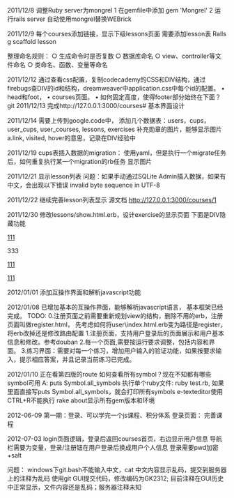 2011/12/8
调整Ruby server为mongrel
1 在gemfile中添加
gem 'Mongrel'
2 运行rails  server 自动使用mongrel替换WEBrick

2011/12/9
每个courses添加链接，显示下级lessons页面
需要添加lesson表
Rails g scaffold lesson 


整理命名规则：
	○ 生成命令时是否复数
	○ 数据库命名
	○ view、controller等文件命名
	○ 类命名、函数、变量等命名

2011/12/12
通过查看css配置，复制codecademy的CSS和DIV结构，通过firebugs查DIV的id和结构，dreamweaver中application.css中每个id的配置。
	• head和foot，
	• courses页面。
	• 如何固定高度，使得footer部分始终在下面？
git
2011/12/13
完成http://127.0.0.1:3000/courses# 基本界面设计

2011/12/14
需要上传到google.code中，
添加几个数据表：users，cups，user_cups, user_courses, lessons, exercises
补充勋章的图片，能够显示图片
a.link, visited, hover的意思，记录在DIV经验中

2011/12/19
cups表插入数据的migration：
使用yaml，但是执行一个migrate任务后，如何重复执行某一个migration的rb任务
显示图片

2011/12/21
显示lesson列表
问题：如果手动通过SQLite Admin插入数据，如果有中文，会出现以下错误
invalid byte sequence in UTF-8

2011/12/22
继续完善lesson列表显示
源文档 <http://127.0.0.1:3000/courses/1> 

2011/12/30
修改lessons/show.html.erb，设计exercise的显示页面
下面是DIV隐藏功能
<html>
<script type="text/javascript">
var curPane="tip1";
function show(switchSysBar)
{
if(switchSysBar==curPane){return;}
document.getElementById(curPane).style.display="none";
document.getElementById(switchSysBar).style.display="block";
curPane=switchSysBar;
}
</script>
<p><a href="javascript:void(0)" onclick='show("tip1")'>111</a></p>
<div id="tip1" style="display:block">333</div>

<p><a href="javascript:void(0)" onclick='show("tip2")'>111</a></p>
<div id="tip2" style="display:none">333</div>
<p><a href="javascript:void(0)" onclick='show("tip3")'>111</a></p>
<div id="tip3" style="display:none">333</div>
</html>

2012/01/01
添加互操作界面和解析javascript功能

2012/01/08
已增加基本的互操作界面，能够解析javascript语言，
基本框架已经完成。
TODO:
0.注册页面之前需要重新规划view的结构，删除不用的erb，注册页面叫做register.html，
  先考虑如何将user\index.html.erb变为路径是register，将erb改掉还是修改路由配置
1.注册页面，支持用户登录后的页面展示和用户基本信息和修改。参考douban
2.每一个页面,需要按运行要求调整，包括内容和界面。
3.练习界面：需要对每一个练习，增加用户输入的验证功能，如果按要求输入，提示相应答案，并且记录当前练习已完成。

2012/01/10
正在看第四版的route
如何查看所有symbol？现在不知都有哪些symbol可用
	A: puts Symbol.all_symbols
执行单个ruby文件: ruby test.rb, 如果里面直接写puts Symbol.all_symbols，就会打印所有symbols
e-texteditor使用CTRL+R不能执行
rake about显示所有gem版本和环境

2012-06-09
第一期：登录、可以学完一个js课程、积分体系
登录页面：
完善课程

2012-07-03
login页面逻辑，登录后返回courses首页，右边显示用户信息
导航栏需要为变量，登录/注册钮在用户登录后换成用户个人信息
登录需要pwd加密+salt
 
 问题：
 windows下git.bash不能输入中文，cat 中文内容显示乱码，提交到服务器上的注释为乱码
 使用git GUI提交代码，修改编码为GK2312; 目前注释在GUI历史中正常显示，文件内容还是乱码；服务器注释未知